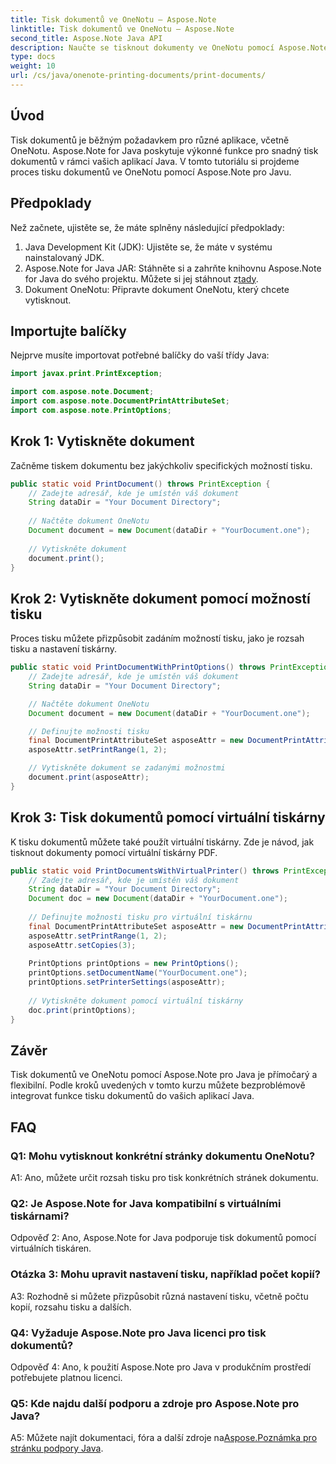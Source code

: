 ```yaml
---
title: Tisk dokumentů ve OneNotu – Aspose.Note
linktitle: Tisk dokumentů ve OneNotu – Aspose.Note
second_title: Aspose.Note Java API
description: Naučte se tisknout dokumenty ve OneNotu pomocí Aspose.Note pro Java. Podrobný průvodce s příklady kódu a přizpůsobitelnými možnostmi.
type: docs
weight: 10
url: /cs/java/onenote-printing-documents/print-documents/
---
```

## Úvod

Tisk dokumentů je běžným požadavkem pro různé aplikace, včetně OneNotu. Aspose.Note for Java poskytuje výkonné funkce pro snadný tisk dokumentů v rámci vašich aplikací Java. V tomto tutoriálu si projdeme proces tisku dokumentů ve OneNotu pomocí Aspose.Note pro Javu.

## Předpoklady

Než začnete, ujistěte se, že máte splněny následující předpoklady:

1. Java Development Kit (JDK): Ujistěte se, že máte v systému nainstalovaný JDK.
2.  Aspose.Note for Java JAR: Stáhněte si a zahrňte knihovnu Aspose.Note for Java do svého projektu. Můžete si jej stáhnout z[tady](https://releases.aspose.com/note/java/).
3. Dokument OneNotu: Připravte dokument OneNotu, který chcete vytisknout.

## Importujte balíčky

Nejprve musíte importovat potřebné balíčky do vaší třídy Java:

```java
import javax.print.PrintException;

import com.aspose.note.Document;
import com.aspose.note.DocumentPrintAttributeSet;
import com.aspose.note.PrintOptions;
```

## Krok 1: Vytiskněte dokument

Začněme tiskem dokumentu bez jakýchkoliv specifických možností tisku.

```java
public static void PrintDocument() throws PrintException {
    // Zadejte adresář, kde je umístěn váš dokument
    String dataDir = "Your Document Directory";
    
    // Načtěte dokument OneNotu
    Document document = new Document(dataDir + "YourDocument.one");
    
    // Vytiskněte dokument
    document.print();
}
```

## Krok 2: Vytiskněte dokument pomocí možností tisku

Proces tisku můžete přizpůsobit zadáním možností tisku, jako je rozsah tisku a nastavení tiskárny.

```java
public static void PrintDocumentWithPrintOptions() throws PrintException {
    // Zadejte adresář, kde je umístěn váš dokument
    String dataDir = "Your Document Directory";

    // Načtěte dokument OneNotu
    Document document = new Document(dataDir + "YourDocument.one");

    // Definujte možnosti tisku
    final DocumentPrintAttributeSet asposeAttr = new DocumentPrintAttributeSet("Microsoft XPS Document Writer");
    asposeAttr.setPrintRange(1, 2);

    // Vytiskněte dokument se zadanými možnostmi
    document.print(asposeAttr);
}
```

## Krok 3: Tisk dokumentů pomocí virtuální tiskárny

K tisku dokumentů můžete také použít virtuální tiskárny. Zde je návod, jak tisknout dokumenty pomocí virtuální tiskárny PDF.

```java
public static void PrintDocumentsWithVirtualPrinter() throws PrintException {
    // Zadejte adresář, kde je umístěn váš dokument
    String dataDir = "Your Document Directory";
    Document doc = new Document(dataDir + "YourDocument.one");
     
    // Definujte možnosti tisku pro virtuální tiskárnu
    final DocumentPrintAttributeSet asposeAttr = new DocumentPrintAttributeSet("doPDF 8");
    asposeAttr.setPrintRange(1, 2);
    asposeAttr.setCopies(3);
     
    PrintOptions printOptions = new PrintOptions();
    printOptions.setDocumentName("YourDocument.one");
    printOptions.setPrinterSettings(asposeAttr);
      
    // Vytiskněte dokument pomocí virtuální tiskárny
    doc.print(printOptions);
}
```

## Závěr

Tisk dokumentů ve OneNotu pomocí Aspose.Note pro Java je přímočarý a flexibilní. Podle kroků uvedených v tomto kurzu můžete bezproblémově integrovat funkce tisku dokumentů do vašich aplikací Java.

## FAQ

### Q1: Mohu vytisknout konkrétní stránky dokumentu OneNotu?

A1: Ano, můžete určit rozsah tisku pro tisk konkrétních stránek dokumentu.

### Q2: Je Aspose.Note for Java kompatibilní s virtuálními tiskárnami?

Odpověď 2: Ano, Aspose.Note for Java podporuje tisk dokumentů pomocí virtuálních tiskáren.

### Otázka 3: Mohu upravit nastavení tisku, například počet kopií?

A3: Rozhodně si můžete přizpůsobit různá nastavení tisku, včetně počtu kopií, rozsahu tisku a dalších.

### Q4: Vyžaduje Aspose.Note pro Java licenci pro tisk dokumentů?

Odpověď 4: Ano, k použití Aspose.Note pro Java v produkčním prostředí potřebujete platnou licenci.

### Q5: Kde najdu další podporu a zdroje pro Aspose.Note pro Java?

 A5: Můžete najít dokumentaci, fóra a další zdroje na[Aspose.Poznámka pro stránku podpory Java](https://forum.aspose.com/c/note/28).